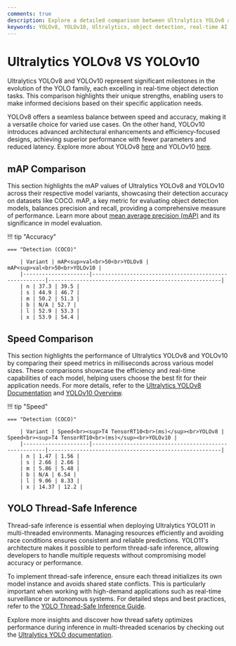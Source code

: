 ```yaml
---
comments: true
description: Explore a detailed comparison between Ultralytics YOLOv8 and YOLOv10, highlighting advancements in object detection, real-time AI, and edge AI. Learn about their performance, accuracy, and use cases in computer vision applications.
keywords: YOLOv8, YOLOv10, Ultralytics, object detection, real-time AI, edge AI, computer vision
---
```


# Ultralytics YOLOv8 VS YOLOv10

Ultralytics YOLOv8 and YOLOv10 represent significant milestones in the evolution of the YOLO family, each excelling in real-time object detection tasks. This comparison highlights their unique strengths, enabling users to make informed decisions based on their specific application needs.

YOLOv8 offers a seamless balance between speed and accuracy, making it a versatile choice for varied use cases. On the other hand, YOLOv10 introduces advanced architectural enhancements and efficiency-focused designs, achieving superior performance with fewer parameters and reduced latency. Explore more about YOLOv8 [here](https://docs.ultralytics.com/models/yolov8/) and YOLOv10 [here](https://docs.ultralytics.com/models/yolov10/).

## mAP Comparison

This section highlights the mAP values of Ultralytics YOLOv8 and YOLOv10 across their respective model variants, showcasing their detection accuracy on datasets like COCO. mAP, a key metric for evaluating object detection models, balances precision and recall, providing a comprehensive measure of performance. Learn more about [mean average precision (mAP)](https://www.ultralytics.com/glossary/mean-average-precision-map) and its significance in model evaluation.

!!! tip "Accuracy"

    === "Detection (COCO)"

    	| Variant | mAP<sup>val<br>50<br>YOLOv8 | mAP<sup>val<br>50<br>YOLOv10 |
    	|---------------------|-------------------------------------------------------|-------------------------------------------------------|
    	| n | 37.3 | 39.5 |
    	| s | 44.9 | 46.7 |
    	| m | 50.2 | 51.3 |
    	| b | N/A | 52.7 |
    	| l | 52.9 | 53.3 |
    	| x | 53.9 | 54.4 |


## Speed Comparison

This section highlights the performance of Ultralytics YOLOv8 and YOLOv10 by comparing their speed metrics in milliseconds across various model sizes. These comparisons showcase the efficiency and real-time capabilities of each model, helping users choose the best fit for their application needs. For more details, refer to the [Ultralytics YOLOv8 Documentation](https://docs.ultralytics.com/models/yolov8/) and [YOLOv10 Overview](https://docs.ultralytics.com/models/yolov10/).

!!! tip "Speed"

    === "Detection (COCO)"

    	| Variant | Speed<br><sup>T4 TensorRT10<br>(ms)</sup><br>YOLOv8 | Speed<br><sup>T4 TensorRT10<br>(ms)</sup><br>YOLOv10 |
    	|---------------------|-------------------------------------------------------|-------------------------------------------------------|
    	| n | 1.47 | 1.56 |
    	| s | 2.66 | 2.66 |
    	| m | 5.86 | 5.48 |
    	| b | N/A | 6.54 |
    	| l | 9.06 | 8.33 |
    	| x | 14.37 | 12.2 |

## YOLO Thread-Safe Inference

Thread-safe inference is essential when deploying Ultralytics YOLO11 in multi-threaded environments. Managing resources efficiently and avoiding race conditions ensures consistent and reliable predictions. YOLO11's architecture makes it possible to perform thread-safe inference, allowing developers to handle multiple requests without compromising model accuracy or performance.

To implement thread-safe inference, ensure each thread initializes its own model instance and avoids shared state conflicts. This is particularly important when working with high-demand applications such as real-time surveillance or autonomous systems. For detailed steps and best practices, refer to the [YOLO Thread-Safe Inference Guide](https://docs.ultralytics.com/guides/yolo-thread-safe-inference/).

Explore more insights and discover how thread safety optimizes performance during inference in multi-threaded scenarios by checking out the [Ultralytics YOLO documentation](https://docs.ultralytics.com/).
